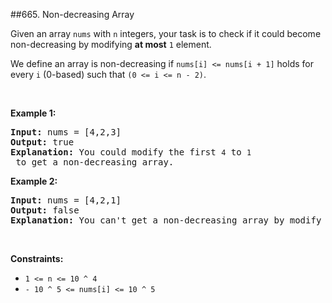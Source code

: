 ##665. Non-decreasing Array
<p>Given an array <code>nums</code> with <code>n</code> integers, your task is to check if it could become non-decreasing by modifying <b>at most</b> <code>1</code> element.</p>

<p>We define an array is non-decreasing if <code>nums[i] &lt;= nums</code><code>[i + 1]</code> holds for every <code>i</code>&nbsp;(0-based) such that <code>(0&nbsp;&lt;= i &lt;= n - 2)</code>.</p>

<p>&nbsp;</p>
<p><strong>Example 1:</strong></p>

<pre>
<strong>Input:</strong> nums = [4,2,3]
<strong>Output:</strong> true
<strong>Explanation:</strong> You could modify the first <code>4</code> to <code>1</code> to get a non-decreasing array.
</pre>

<p><strong>Example 2:</strong></p>

<pre>
<strong>Input:</strong> nums = [4,2,1]
<strong>Output:</strong> false
<strong>Explanation:</strong> You can&#39;t get a non-decreasing array by modify at most one element.
</pre>

<p>&nbsp;</p>
<p><strong>Constraints:</strong></p>

<ul>
	<li><code>1 &lt;= n &lt;= 10 ^ 4</code></li>
	<li><code>- 10 ^ 5&nbsp;&lt;= nums[i] &lt;= 10 ^ 5</code></li>
</ul>
